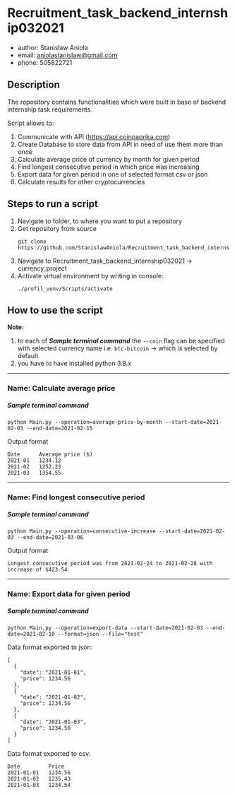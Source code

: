 # Recruitment_task_backend_internship032021
- author: Stanisław Anioła
- email: aniolastanislaw@gmail.com
- phone: 505822721

## Description
The repository contains functionalities which were built in base of backend internship task requirements.

Script allows to:
1. Communicate with API (https://api.coinpaprika.com)
2. Create Database to store data from API in need of use them more than once
3. Calculate average price of currency by month for given period
4. Find longest consecutive period in which price was increasing
5. Export data for given period in one of selected format csv or json
6. Calculate results for other cryptocurrencies

## Steps to run a script
1. Navigate to folder, to where you want to put a repository
2. Get repository from source
    ```
    git clone https://github.com/StanislawAniola/Recruitment_task_backend_internship032021.git
    ```
3. Navigate to Recruitment_task_backend_internship032021 -> currency_project
4. Activate virtual environment by writing in console:
    ```
    ./profil_venv/Scripts/activate
    ```

## How to use the script
**Note:** 
1. to each of ***Sample terminal command*** the `--coin` flag can be specified 
with selected currency name i.e. `btc-bitcoin` -> which is selected by default
2. you have to have installed python 3.8.x

---

### Name: Calculate average price
##### Sample terminal command
```
python Main.py --operation=average-price-by-month --start-date=2021-02-03 --end-date=2021-02-15
```
Output format
```
Date      Average price ($)
2021-01   1234.12
2021-02   1252.23
2021-03   1354.55
```

---

### Name: Find longest consecutive period
##### Sample terminal command

```
python Main.py --operation=consecutive-increase --start-date=2021-02-03 --end-date=2021-03-06
```

Output format
```
Longest consecutive period was from 2021-02-24 to 2021-02-28 with increase of $423.54
```

---

### Name: Export data for given period
##### Sample terminal command
```
python Main.py --operation=export-data --start-date=2021-02-03 --end-date=2021-02-10 --format=json --file="test"
```

Data format exported to json:

```
[
  {
    "date": "2021-01-01",
    "price": 1234.56
  },
  {
    "date": "2021-01-02",
    "price": 1234.56
  },
  {
    "date": "2021-01-03",
    "price": 1234.56
  }
]
```

Data format exported to csv:

```
Date         Price
2021-01-01   1234.56
2021-01-02   1235.43
2021-01-03   1234.54
```
